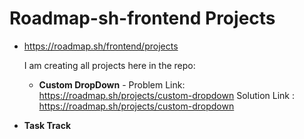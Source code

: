 # Roadmap-sh-frontend Projects 
- https://roadmap.sh/frontend/projects

  I am creating all projects here in the repo:
  - **Custom DropDown** -
  Problem Link: https://roadmap.sh/projects/custom-dropdown
  Solution Link : https://roadmap.sh/projects/custom-dropdown
 - **Task Track**
    
